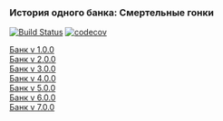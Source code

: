 ### История одного банка: Смертельные гонки

[![Build Status](https://travis-ci.org/Delgus/race.svg?branch=master)](https://travis-ci.org/Delgus/race.svg?branch=master) 
[![codecov](https://codecov.io/gh/Delgus/race)](https://codecov.io/gh/Delgus/race/branch/master/graph/badge.svg)

[Банк v 1.0.0](https://github.com/Delgus/race/blob/master/bank/v1/README.md)  
[Банк v 2.0.0](https://github.com/Delgus/race/blob/master/bank/v2/README.md)  
[Банк v 3.0.0](https://github.com/Delgus/race/blob/master/bank/v3/README.md)  
[Банк v 4.0.0](https://github.com/Delgus/race/blob/master/bank/v4/README.md)  
[Банк v 5.0.0](https://github.com/Delgus/race/blob/master/bank/v5/README.md)  
[Банк v 6.0.0](https://github.com/Delgus/race/blob/master/bank/v6/README.md)  
[Банк v 7.0.0](https://github.com/Delgus/race/blob/master/bank/v7/README.md)  
